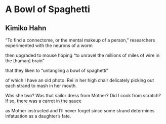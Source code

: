 # A Bowl of Spaghetti
## Kimiko Hahn
“To find a connectome, or the mental makeup of a person,”
researchers experimented with the neurons of a worm

then upgraded to mouse hoping
“to unravel the millions of miles of wire in the [human] brain”

that they liken to “untangling a bowl of spaghetti”

of which I have an old photo: Rei in her high chair delicately
picking out each strand to mash in her mouth.

Was she two? Was that sailor dress from Mother?
Did I cook from scratch? If so, there was a carrot in the sauce

as Mother instructed and I’ll never forget
since some strand determines infatuation as a daughter’s fate.